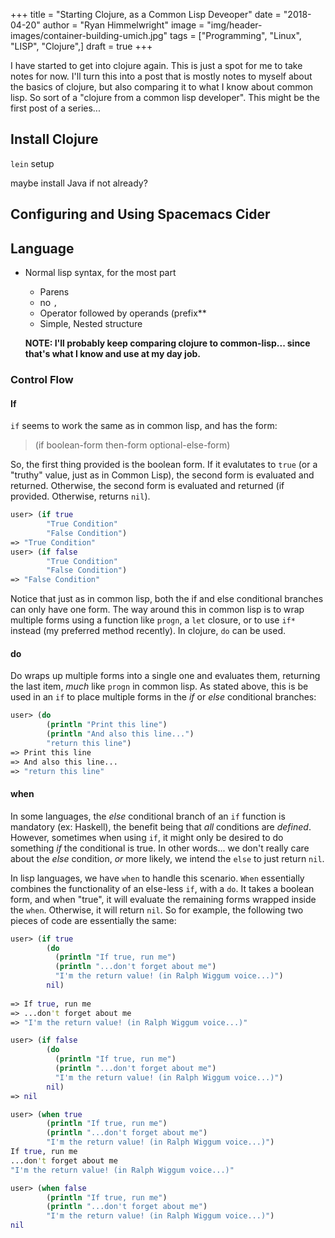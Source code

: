 +++
title  = "Starting Clojure, as a Common Lisp Deveoper"
date   = "2018-04-20"
author = "Ryan Himmelwright"
image  = "img/header-images/container-building-umich.jpg"
tags   = ["Programming", "Linux", "LISP", "Clojure",]
draft  = true
+++

I have started to get into clojure again. This is just a spot for me to take
notes for now. I'll turn this into a post that is mostly notes to myself about
the basics of clojure, but also comparing it to what I know about common lisp.
So sort of a "clojure from a common lisp developer". This might be the first
post of a series...

<!--more-->



## Install Clojure

`lein` setup

maybe install Java if not already?

## Configuring and Using Spacemacs Cider


## Language

- Normal lisp syntax, for the most part
  - Parens
  - no `,`
  - Operator followed by operands (prefix**
  - Simple, Nested structure
  
  **NOTE: I'll probably keep comparing clojure to common-lisp... since that's
  what I know and use at my day job.**
  
### Control Flow

#### If

`if` seems to work the same as in common lisp, and has the form:

>(if boolean-form
>    then-form
>    optional-else-form)

So, the first thing provided is the boolean form. If it evalutates to `true` (or
a "truthy" value, just as in Common Lisp), the second form is evaluated and
returned. Otherwise, the second form is evaluated and returned (if provided.
Otherwise, returns `nil`).

```clojure
user> (if true
        "True Condition"
        "False Condition")
=> "True Condition"
user> (if false
        "True Condition"
        "False Condition")
=> "False Condition"
```

Notice that just as in common lisp, both the if and else conditional branches
can only have one form. The way around this in common lisp is to wrap multiple
forms using a function like `progn`, a `let` closure, or to use `if*` instead
(my preferred method recently). In clojure, `do` can be used.

#### do

Do wraps up multiple forms into a single one and evaluates them, returning the
last item, *much* like `progn` in common lisp. As stated above, this is be used
in an `if` to place multiple forms in the *if* or *else* conditional branches:

```clojure
user> (do
        (println "Print this line")
        (println "And also this line...")
        "return this line")
=> Print this line
=> And also this line...
=> "return this line"
```

#### when

In some languages, the *else* conditional branch of an `if` function is
mandatory (ex: Haskell), the benefit being that *all* conditions are *defined*.
However, sometimes when using `if`, it might only be desired to do something
*if* the conditional is true. In other words... we don't really care about the
*else* condition, *or* more likely, we intend the `else` to just return `nil`.

In lisp languages, we have `when` to handle this scenario. `When` essentially
combines the functionality of an else-less `if`, with a `do`. It takes a boolean
form, and when "true", it will evaluate the remaining forms wrapped inside the
`when`. Otherwise, it will return `nil`. So for example, the following two
pieces of code are essentially the same:

```clojure
user> (if true
        (do
          (println "If true, run me")
          (println "...don't forget about me")
          "I'm the return value! (in Ralph Wiggum voice...)")
        nil)
        
=> If true, run me
=> ...don't forget about me
=> "I'm the return value! (in Ralph Wiggum voice...)"

user> (if false
        (do
          (println "If true, run me")
          (println "...don't forget about me")
          "I'm the return value! (in Ralph Wiggum voice...)")
        nil)
=> nil
```

```clojure
user> (when true
        (println "If true, run me")
        (println "...don't forget about me")
        "I'm the return value! (in Ralph Wiggum voice...)")
If true, run me
...don't forget about me
"I'm the return value! (in Ralph Wiggum voice...)"

user> (when false
        (println "If true, run me")
        (println "...don't forget about me")
        "I'm the return value! (in Ralph Wiggum voice...)")
nil
```

